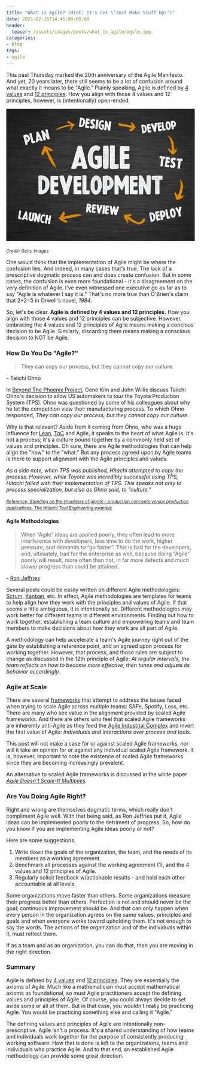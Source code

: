 ```yaml
---
title: "What is Agile? (Hint: It's not \"Just Make Stuff Up\")"
date: 2021-02-15T14:45:00-05:00
header:
  teaser: /assets/images/posts/what_is_agile/agile.jpg
categories:
- blog 
tags:
- agile
---
```


This past Thursday marked the 20th anniversary of the Agile Manifesto. And yet, 20 years later, there still seems
to be a lot of confusion around what exactly it means to be "Agile." Plainly speaking, Agile is defined by 
[4 values](https://agilemanifesto.org/) and [12 principles](https://agilemanifesto.org/principles.html). How you
align with those 4 values and 12 principles, however, is (intentionally) open-ended.

![Agile](/assets/images/posts/what_is_agile/agile.jpg)

_<small>Credit: Getty Images</small>_

One would think that the implementation of Agile might be where the confusion lies. And indeed, in many cases that's 
true. The lack of a prescriptive dogmatic process can and does create confusion. But in some cases, the confusion is
even more foundational - it's a disagreement on the very definition of Agile. I've even witnessed one executive go as 
far as to say "Agile is whatever I say it is." That's no more true than O'Brien's claim that 2+2=5 in Orwell's novel,
_1984_. 

So, let's be clear. **Agile is defined by 4 values and 12 principles.** 
How you align with those 4 values and 12 principles can be subjective. However, embracing the 4 values and 12 principles
of Agile means making a concious decision to be Agile. Similarly, discarding them means making a conscious decision to 
NOT be Agile.

### How Do You Do \"Agile?\"

> They can copy our process, but they cannot copy our culture.

\- Taiichi Ohno

In [Beyond The Phoenix Project](https://www.audible.com/pd/Beyond-the-Phoenix-Project-Audiobook/B07B79MJPZ), Gene Kim 
and John Willis discuss Taiichi Ohno's decision to allow US automakers to tour the Toyota Production System (TPS). 
Ohno was questioned by some of his colleagues about why he let the competition view their manufacturing process. To 
which Ohno responded, _They can copy our process, but they cannot copy our culture_.

Why is that relevant? Aside from it coming from Ohno, who was a huge influence for 
[Lean](https://www.goodreads.com/en/book/show/194338.Lean_Software_Development), 
[ToC](https://www.tocinstitute.org/theory-of-constraints.html) and Agile, it speaks to
the heart of what Agile is. It's not a process; it's a culture bound together by a commonly held set of values and 
principles. Oh sure, there are Agile methodologies that can help align the "how" to the "what." But any process agreed
upon by Agile teams is there to support alignment with the Agile principles and values.

_As a side note, when TPS was published, Hitachi attempted to copy the process. However, while Toyota was
incredibly successful using TPS, Hitachi failed with their implementation of TPS. This speaks not only to process 
specialization, but also as Ohno said, to "culture."_

_<small>
<a href="http://www.scielo.br/scielo.php?script=sci_arttext&pid=S0104-530X2009000300002">
    Reference: Standing on the shoulders of giants - production concepts versus production applications. 
    The Hitachi Tool Engineering example
</a>
</small>_

#### Agile Methodologies

> When “Agile” ideas are applied poorly, they often lead to more interference with developers, less time to do the work,
> higher pressure, and demands to “go faster”. This is bad for the developers, and, ultimately, bad for the enterprise
> as well, because doing “Agile” poorly will result, more often than not, in far more defects and much slower progress
> than could be attained.

\- [Ron Jeffries](https://ronjeffries.com/articles/018-01ff/abandon-1/)

Several posts could be easily written on different Agile methodologies: 
[Scrum](https://www.scrumguides.org/scrum-guide.html), [Kanban](https://www.agilealliance.org/glossary/kanban/), etc. 
In effect, Agile methodologies are templates for teams to help align how they work with the principles and values of 
Agile. If that seems a little ambiguous, it is intentionally so. Different methodologies may work better for different 
teams in different environments. Finding out how to work together, establishing a team culture and empowering teams and 
team members to make decisions about how they work are all part of Agile.

A methodology can help accelerate a team's Agile journey right out of the gate by establishing a reference point, and an
agreed upon process for working together. However, that process, and those rules are subject to change as discussed in 
the 12th principle of Agile: _At regular intervals, the team reflects on how to become more effective, then tunes and 
adjusts its behavior accordingly._

### Agile at Scale

There are several [frameworks](https://www.cio.com/article/2974436/comparing-scaling-agile-frameworks.html) that 
attempt to address the issues faced when trying to scale Agile across multiple teams: SAFe, Spotify, Less, etc. There 
are many who see value in the alignment provided by scaled Agile frameworks. And there are others who feel that scaled 
Agile frameworks are inherently anti-Agile as they feed the 
[Agile Industrial Complex](https://martinfowler.com/articles/agile-aus-2018.html) and invert the first value of Agile: 
_Individuals and interactions over process and tools_. 

This post will not make a case for or against scaled Agile frameworks, nor will it take an opinion for or against any
individual scaled Agile framework. It is, however, important to note the existence of scaled Agile frameworks since
they are becoming increasingly prevalent.

An alternative to scaled Agile frameworks is discussed in the white paper 
_[Agile Doesn't Scale-It Multiplies](https://www.pivotaltracker.com/whitepapers/agile-doesnt-scale-it-multiplies)_.

### Are You Doing Agile Right?

Right and wrong are themselves dogmatic terms, which really don't compliment Agile well. With that being said, as Ron
Jeffries put it, Agile ideas can be implemented poorly to the detriment of progress. So, how do you know if you are
implementing Agile ideas poorly or not? 

Here are some suggestions.

1. Write down the goals of the organization, the team, and the needs of its members as a working agreement.
2. Benchmark all processes against the working agreement (1), and the 4 values and 12 principles of Agile.
3. Regularly solicit feedback w/actionable results - and hold each other accountable at all levels.

Some organizations move faster than others. Some organizations measure their progress better than others. Perfection is
not and should never be the goal; continuous improvement should be. And that can only happen when
every person in the organization agrees on the same values, principles and goals and when everyone works
toward upholding them. It's not enough to say the words. The actions of the organization and of the individuals
within it, must reflect them.

If as a team and as an organization, you can do that, then you are moving in the right direction.

### Summary

Agile is defined by [4 values](https://agilemanifesto.org/) and 
[12 principles](https://agilemanifesto.org/principles.html). They are essentially the axioms of Agile. Much like a 
mathematician must accept mathematical axioms as foundational, so must Agile practitioners accept the defining 
values and principles of Agile. Of course, you could always decide to set aside some or all of them. But in that case, 
you wouldn't really be practicing Agile. You would be practicing something else and calling it "Agile."

The defining values and principles of Agile are intentionally non-prescriptive. Agile isn't a process. It's a shared
understanding of how teams and individuals work together for the purpose of consistently producing working software. 
How that is done is left to the organizations, teams and individuals who practice Agile. And to that end, an established 
Agile methodology can provide some great direction.
